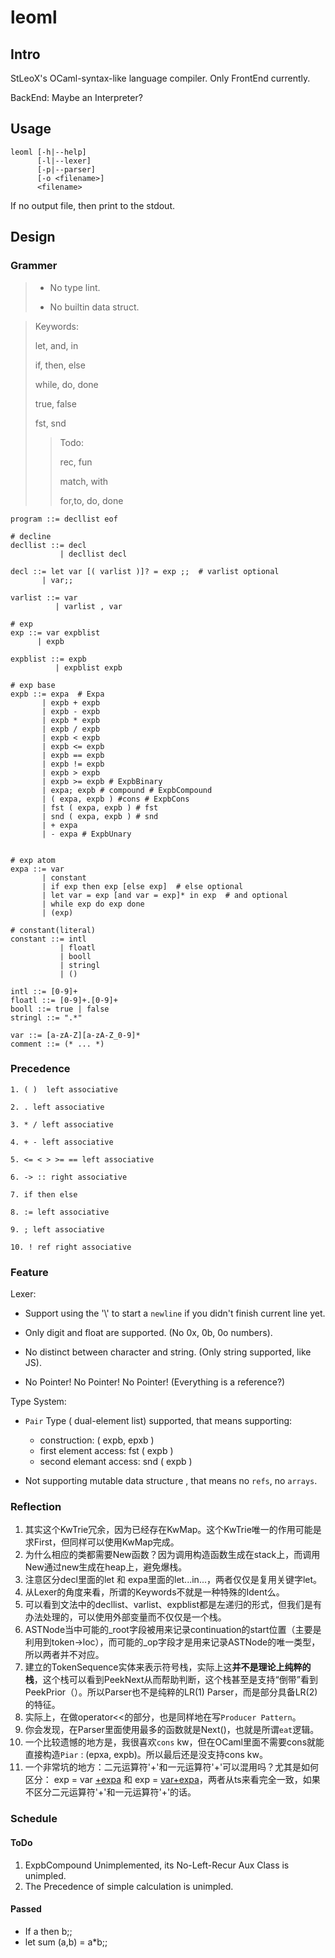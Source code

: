 # leoml

## Intro
StLeoX's OCaml-syntax-like language compiler. Only FrontEnd currently.

BackEnd: Maybe an Interpreter?



## Usage

``````leoml
leoml [-h|--help]
      [-l|--lexer]
      [-p|--parser]
      [-o <filename>]
      <filename>
``````

If no output file, then print to the stdout.



## Design

### Grammer

> - No type lint.
>
> - No builtin data struct.



> Keywords: 
>
> let, and, in 
>
> if, then, else 
>
> while, do, done
>
> true, false 
>
> fst, snd 
>
> 
>
> > Todo:
> >
> > rec, fun
> >
> > match, with
> >
> > for,to, do, done



```
program ::= decllist eof

# decline
decllist ::= decl
           | decllist decl
		  
decl ::= let var [( varlist )]? = exp ;;  # varlist optional
       | var;;

varlist ::= var
          | varlist , var

# exp
exp ::= var expblist
      | expb

expblist ::= expb
          | expblist expb

# exp base
expb ::= expa  # Expa
       | expb + expb
       | expb - expb
       | expb * expb
       | expb / expb
       | expb < expb
       | expb <= expb
       | expb == expb
       | expb != expb
       | expb > expb
       | expb >= expb # ExpbBinary
       | expa; expb # compound # ExpbCompound
       | ( expa, expb ) #cons # ExpbCons
       | fst ( expa, expb ) # fst
       | snd ( expa, expb ) # snd 
       | + expa 
       | - expa # ExpbUnary


# exp atom
expa ::= var
       | constant
       | if exp then exp [else exp]  # else optional
       | let var = exp [and var = exp]* in exp  # and optional
       | while exp do exp done
       | (exp)

# constant(literal)
constant ::= intl
           | floatl
           | booll
           | stringl
           | ()

intl ::= [0-9]+
floatl ::= [0-9]+.[0-9]+
booll ::= true | false
stringl ::= ".*"

var ::= [a-zA-Z][a-zA-Z_0-9]*
comment ::= (* ... *)

```



### Precedence

```
1. ( )  left associative

2. . left associative

3. * / left associative

4. + - left associative

5. <= < > >= == left associative

6. -> :: right associative

7. if then else

8. := left associative

9. ; left associative

10. ! ref right associative

```



### Feature

Lexer:

- Support using the '\\' to start a `newline` if you didn't finish current line yet.

- Only digit and float are supported. (No 0x, 0b, 0o numbers).
- No distinct between character and string. (Only string supported, like JS).

- No Pointer! No Pointer! No Pointer! (Everything is a reference?)

Type System:

- `Pair` Type ( dual-element list) supported, that means supporting:
  - construction: ( expb, epxb )
  - first element access: fst ( expb )
  - second elemant access: snd ( expb )

- Not supporting mutable data structure , that means no `refs`, no `arrays`.







### Reflection

1. 其实这个KwTrie冗余，因为已经存在KwMap。这个KwTrie唯一的作用可能是求First，但同样可以使用KwMap完成。
2. 为什么相应的类都需要New函数？因为调用构造函数生成在stack上，而调用New通过new生成在heap上，避免爆栈。
3. 注意区分decl里面的let 和 expa里面的let...in...，两者仅仅是复用关键字let。
4. 从Lexer的角度来看，所谓的Keywords不就是一种特殊的Ident么。
5. 可以看到文法中的decllist、varlist、expblist都是左递归的形式，但我们是有办法处理的，可以使用外部变量而不仅仅是一个栈。
6. ASTNode当中可能的_root字段被用来记录continuation的start位置（主要是利用到token->loc），而可能的\_op字段才是用来记录ASTNode的唯一类型，所以两者并不对应。
7. 建立的TokenSequence实体来表示符号栈，实际上这**并不是理论上纯粹的栈**，这个栈可以看到PeekNext从而帮助判断，这个栈甚至是支持“倒带”看到PeekPrior（）。所以Parser也不是纯粹的LR(1) Parser，而是部分具备LR(2)的特征。
8. 实际上，在做operator<<的部分，也是同样地在写`Producer Pattern`。
9. 你会发现，在Parser里面使用最多的函数就是Next()，也就是所谓`eat`逻辑。
10. 一个比较遗憾的地方是，我很喜欢`cons` kw，但在OCaml里面不需要cons就能直接构造`Piar` : (epxa, expb)。所以最后还是没支持cons kw。
11. 一个非常坑的地方：二元运算符'+'和一元运算符'+'可以混用吗？尤其是如何区分： exp = var <u>+expa</u>  和 exp = <u>var+expa</u>，两者从ts来看完全一致，如果不区分二元运算符'+'和一元运算符'+'的话。



### Schedule

#### ToDo

1. ExpbCompound Unimplemented, its No-Left-Recur Aux Class is unimpled.
2. The Precedence of simple calculation is unimpled.



#### Passed

- If a then b;;
- let sum (a,b) = a*b;;
